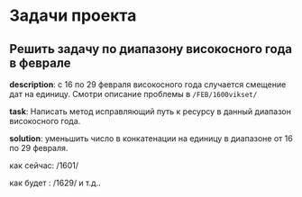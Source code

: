 # Задачи проекта

## Решить задачу по диапазону високосного года в феврале

**description**: с 16 по 29 февраля високосного года случается смещение дат на единицу. Смотри описание проблемы в `/FEB/1600vikset/`

**task**: Написать метод исправляющий путь к ресурсу в данный диапазон високосного года.

**solution**: уменьшить число в конкатенации на единицу в диапазоне от 16 по 29 февраля.

как сейчас: /1601/

как будет : /1629/ и т.д..
